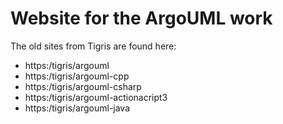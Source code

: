 # Website for the ArgoUML work
The old sites from Tigris are found here:

* https:/tigris/argouml
* https:/tigris/argouml-cpp
* https:/tigris/argouml-csharp
* https:/tigris/argouml-actionacript3
* https:/tigris/argouml-java
